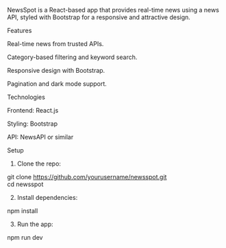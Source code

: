 
NewsSpot is a React-based app that provides real-time news using a news API, styled with Bootstrap for a responsive and attractive design.

Features

Real-time news from trusted APIs.

Category-based filtering and keyword search.

Responsive design with Bootstrap.

Pagination and dark mode support.


Technologies

Frontend: React.js

Styling: Bootstrap

API: NewsAPI or similar


Setup

1. Clone the repo:

git clone https://github.com/yourusername/newsspot.git  
cd newsspot


2. Install dependencies:

npm install


3. Run the app:

npm  run dev



